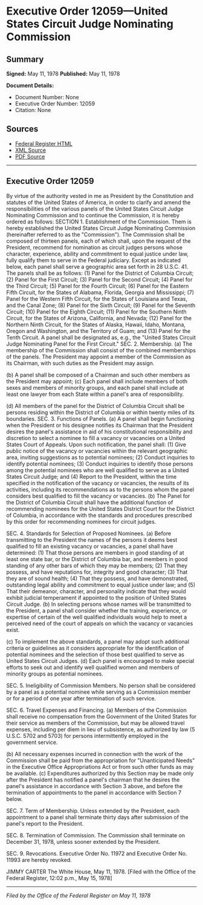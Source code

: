 # Executive Order 12059—United States Circuit Judge Nominating Commission

## Summary

**Signed:** May 11, 1978
**Published:** May 11, 1978

**Document Details:**
- Document Number: None
- Executive Order Number: 12059
- Citation: None

## Sources
- [Federal Register HTML](https://www.presidency.ucsb.edu/documents/executive-order-12059-united-states-circuit-judge-nominating-commission)
- [XML Source](None)
- [PDF Source](None)

---

## Executive Order 12059

By virtue of the authority vested in me as President by the Constitution and statutes of the United States of America, in order to clarify and amend the responsibilities of the various panels of the United States Circuit Judge Nominating Commission and to continue the Commission, it is hereby ordered as follows:
SECTION 1. Establishment of the Commission. Them is hereby established the United States Circuit Judge Nominating Commission (hereinafter referred to as the "Commission"). The Commission shall be composed of thirteen panels, each of which shall, upon the request of the President, recommend for nomination as circuit judges persons whose character, experience, ability and commitment to equal justice under law, fully qualify them to serve in the Federal judiciary. Except as indicated below, each panel shall serve a geographic area set forth in 28 U.S.C. 41. The panels shall be as follows:
    (1) Panel for the District of Columbia Circuit;
    (2) Panel for the First Circuit;
    (3) Panel for the Second Circuit;
    (4) Panel for the Third Circuit;
    (5) Panel for the Fourth Circuit;
    (6) Panel for the Eastern Fifth Circuit, for the States of Alabama, Florida, Georgia and Mississippi;
    (7) Panel for the Western Fifth Circuit, for the States of Louisiana and Texas, and the Canal Zone;
    (8) Panel for the Sixth Circuit;
    (9) Panel for the Seventh Circuit;
    (10) Panel for the Eighth Circuit;
    (11) Panel for the Southern Ninth Circuit, for the States of Arizona, California, and Nevada;
    (12) Panel for the Northern Ninth Circuit, for the States of Alaska, Hawaii, Idaho, Montana, Oregon and Washington, and the Territory of Guam; and
    (13) Panel for the Tenth Circuit.
A panel shall be designated as, e.g., the "United States Circuit Judge Nominating Panel for the First Circuit."
SEC. 2. Membership. (a) The membership of the Commission shall consist of the combined memberships of the panels. The President may appoint a member of the Commission as its Chairman, with such duties as the President may assign.

(b) A panel shall be composed of a Chairman and such other members as the President may appoint;
(c) Each panel shall include members of both sexes and members of minority groups, and each panel shall include at least one lawyer from each State within a panel's area of responsibility.

(d) All members of the panel for the District of Columbia Circuit shall be persons residing within the District of Columbia or within twenty miles of its boundaries.
SEC. 3. Functions of Panels. (a) A panel shall begin functioning when the President or his designee notifies its Chairman that the President desires the panel's assistance in aid of his constitutional responsibility and discretion to select a nominee to fill a vacancy or vacancies on a United States Court of Appeals. Upon such notification, the panel shall:
    (1) Give public notice of the vacancy or vacancies within the relevant geographic area, inviting suggestions as to potential nominees;
    (2) Conduct inquiries to identify potential nominees;
    (3) Conduct inquiries to identify those persons among the potential nominees who are well qualified to serve as a United States Circuit Judge; and
    (4) Report to the President, within the time specified in the notification of the vacancy or vacancies, the results of its activities, including its recommendations as to the persons whom the panel considers best qualified to fill the vacancy or vacancies.
(b) The Panel for the District of Columbia Circuit shall have the additional function of recommending nominees for the United States District Court for the District of Columbia, in accordance with the standards and procedures prescribed by this order for recommending nominees for circuit judges.

SEC. 4. Standards for Selection of Proposed Nominees. (a) Before transmitting to the President the names of the persons it deems best qualified to fill an existing vacancy or vacancies, a panel shall have determined:
    (1) That those persons are members in good standing of at least one state bar, or the District of Columbia bar, and members in good standing of any other bars of which they may be members;
    (2) That they possess, and have reputations for, integrity and good character;
    (3) That they are of sound health;
    (4) That they possess, and have demonstrated, outstanding legal ability and commitment to equal justice under law; and
    (5) That their demeanor, character, and personality indicate that they would exhibit judicial temperament if appointed to the position of United States Circuit Judge.
(b) In selecting persons whose names will be transmitted to the President, a panel shall consider whether the training, experience, or expertise of certain of the well qualified individuals would help to meet a perceived need of the court of appeals on which the vacancy or vacancies exist.

(c) To implement the above standards, a panel may adopt such additional criteria or guidelines as it considers appropriate for the identification of potential nominees and the selection of those best qualified to serve as United States Circuit Judges.
(d) Each panel is encouraged to make special efforts to seek out and identify well qualified women and members of minority groups as potential nominees.

SEC. 5. Ineligibility of Commission Members. No person shall be considered by a panel as a potential nominee while serving as a Commission member or for a period of one year after termination of such service.

SEC. 6. Travel Expenses and Financing. (a) Members of the Commission shall receive no compensation from the Government of the United States for their service as members of the Commission, but may be allowed travel expenses, including per diem in lieu of subsistence, as authorized by law (5 U.S.C. 5702 and 5703) for persons intermittently employed in the government service.

(b) All necessary expenses incurred in connection with the work of the Commission shall be paid from the appropriation for "Unanticipated Needs" in the Executive Office Appropriations Act or from such other funds as may be available.
(c) Expenditures authorized by this Section may be made only after the President has notified a panel's chairman that he desires the panel's assistance in accordance with Section 3 above, and before the termination of appointments to the panel in accordance with Section 7 below.

SEC. 7. Term of Membership. Unless extended by the President, each appointment to a panel shall terminate thirty days after submission of the panel's report to the President.

SEC. 8. Termination of Commission. The Commission shall terminate on December 31, 1978, unless sooner extended by the President.

SEC. 9. Revocations. Executive Order No. 11972 and Executive Order No. 11993 are hereby revoked.

JIMMY CARTER
The White House,
May 11, 1978.
[Filed with the Office of the Federal Register, 12:02 p.m., May 15, 1978]

---

*Filed by the Office of the Federal Register on May 11, 1978*

